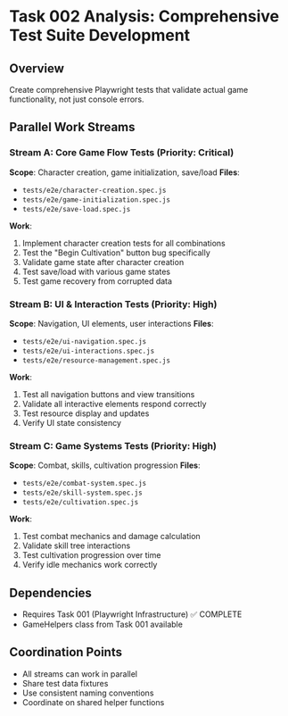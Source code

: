 # Task 002 Analysis: Comprehensive Test Suite Development

## Overview
Create comprehensive Playwright tests that validate actual game functionality, not just console errors.

## Parallel Work Streams

### Stream A: Core Game Flow Tests (Priority: Critical)
**Scope**: Character creation, game initialization, save/load
**Files**:
- `tests/e2e/character-creation.spec.js`
- `tests/e2e/game-initialization.spec.js`
- `tests/e2e/save-load.spec.js`

**Work**:
1. Implement character creation tests for all combinations
2. Test the "Begin Cultivation" button bug specifically
3. Validate game state after character creation
4. Test save/load with various game states
5. Test game recovery from corrupted data

### Stream B: UI & Interaction Tests (Priority: High)
**Scope**: Navigation, UI elements, user interactions
**Files**:
- `tests/e2e/ui-navigation.spec.js`
- `tests/e2e/ui-interactions.spec.js`
- `tests/e2e/resource-management.spec.js`

**Work**:
1. Test all navigation buttons and view transitions
2. Validate all interactive elements respond correctly
3. Test resource display and updates
4. Verify UI state consistency

### Stream C: Game Systems Tests (Priority: High)
**Scope**: Combat, skills, cultivation progression
**Files**:
- `tests/e2e/combat-system.spec.js`
- `tests/e2e/skill-system.spec.js`
- `tests/e2e/cultivation.spec.js`

**Work**:
1. Test combat mechanics and damage calculation
2. Validate skill tree interactions
3. Test cultivation progression over time
4. Verify idle mechanics work correctly

## Dependencies
- Requires Task 001 (Playwright Infrastructure) ✅ COMPLETE
- GameHelpers class from Task 001 available

## Coordination Points
- All streams can work in parallel
- Share test data fixtures
- Use consistent naming conventions
- Coordinate on shared helper functions